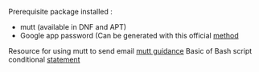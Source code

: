 Prerequisite package installed :
- mutt (available in DNF and APT)
- Google app password (Can be generated with this official [method](https://knowledge.workspace.google.com/kb/how-to-create-app-passwords-000009237)

Resource for using mutt to send email [mutt guidance](https://dev.to/stephenwhitmore/automatically-send-emails-using-google-smtp-with-3-easy-steps-3l9)
Basic of Bash script conditional [statement](https://www.geeksforgeeks.org/bash-scripting-if-statement/)
